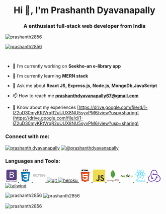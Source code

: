 <h1 align="center">Hi 👋, I'm Prashanth Dyavanapally</h1>
<h3 align="center">A enthusiast full-stack web developer from India</h3>

<p align="left"> <img src="https://komarev.com/ghpvc/?username=prashanth2856&label=Profile%20views&color=0e75b6&style=flat" alt="prashanth2856" /> </p>

<p align="left"> <a href="https://github.com/ryo-ma/github-profile-trophy"><img src="https://github-profile-trophy.vercel.app/?username=prashanth2856" alt="prashanth2856" /></a> </p>

<p align="left"> <a href="https://twitter.com/" target="blank"><img src="https://img.shields.io/twitter/follow/?logo=twitter&style=for-the-badge" alt="" /></a> </p>

- 🔭 I’m currently working on **Seekho-an e-library app**

- 🌱 I’m currently learning **MERN stack**

- 💬 Ask me about **React JS, Express.js, Node.js, MongoDb,JavaScript**

- 📫 How to reach me **prashanthdyavanapally67@gmail.com**

- 📄 Know about my experiences [https://drive.google.com/file/d/1-lZ2uD30myKRtVrqR2uUUX8NU5syvPM6/view?usp=sharing](https://drive.google.com/file/d/1-lZ2uD30myKRtVrqR2uUUX8NU5syvPM6/view?usp=sharing)

<h3 align="left">Connect with me:</h3>
<p align="left">
<a href="https://linkedin.com/in/prashanth dyavanapally" target="blank"><img align="center" src="https://raw.githubusercontent.com/rahuldkjain/github-profile-readme-generator/master/src/images/icons/Social/linked-in-alt.svg" alt="prashanth dyavanapally" height="30" width="40" /></a>
<a href="https://hashnode.com/@prashanthdyavanapally" target="blank"><img align="center" src="https://raw.githubusercontent.com/rahuldkjain/github-profile-readme-generator/master/src/images/icons/Social/hashnode.svg" alt="@prashanthdyavanapally" height="30" width="40" /></a>
</p>

<h3 align="left">Languages and Tools:</h3>
<p align="left"> <a href="https://getbootstrap.com" target="_blank" rel="noreferrer"> <img src="https://raw.githubusercontent.com/devicons/devicon/master/icons/bootstrap/bootstrap-plain-wordmark.svg" alt="bootstrap" width="40" height="40"/> </a> <a href="https://www.w3schools.com/css/" target="_blank" rel="noreferrer"> <img src="https://raw.githubusercontent.com/devicons/devicon/master/icons/css3/css3-original-wordmark.svg" alt="css3" width="40" height="40"/> </a> <a href="https://expressjs.com" target="_blank" rel="noreferrer"> <img src="https://raw.githubusercontent.com/devicons/devicon/master/icons/express/express-original-wordmark.svg" alt="express" width="40" height="40"/> </a> <a href="https://git-scm.com/" target="_blank" rel="noreferrer"> <img src="https://www.vectorlogo.zone/logos/git-scm/git-scm-icon.svg" alt="git" width="40" height="40"/> </a> <a href="https://heroku.com" target="_blank" rel="noreferrer"> <img src="https://www.vectorlogo.zone/logos/heroku/heroku-icon.svg" alt="heroku" width="40" height="40"/> </a> <a href="https://www.w3.org/html/" target="_blank" rel="noreferrer"> <img src="https://raw.githubusercontent.com/devicons/devicon/master/icons/html5/html5-original-wordmark.svg" alt="html5" width="40" height="40"/> </a> <a href="https://developer.mozilla.org/en-US/docs/Web/JavaScript" target="_blank" rel="noreferrer"> <img src="https://raw.githubusercontent.com/devicons/devicon/master/icons/javascript/javascript-original.svg" alt="javascript" width="40" height="40"/> </a> <a href="https://www.mongodb.com/" target="_blank" rel="noreferrer"> <img src="https://raw.githubusercontent.com/devicons/devicon/master/icons/mongodb/mongodb-original-wordmark.svg" alt="mongodb" width="40" height="40"/> </a> <a href="https://nodejs.org" target="_blank" rel="noreferrer"> <img src="https://raw.githubusercontent.com/devicons/devicon/master/icons/nodejs/nodejs-original-wordmark.svg" alt="nodejs" width="40" height="40"/> </a> <a href="https://reactjs.org/" target="_blank" rel="noreferrer"> <img src="https://raw.githubusercontent.com/devicons/devicon/master/icons/react/react-original-wordmark.svg" alt="react" width="40" height="40"/> </a> <a href="https://redux.js.org" target="_blank" rel="noreferrer"> <img src="https://raw.githubusercontent.com/devicons/devicon/master/icons/redux/redux-original.svg" alt="redux" width="40" height="40"/> </a> <a href="https://tailwindcss.com/" target="_blank" rel="noreferrer"> <img src="https://www.vectorlogo.zone/logos/tailwindcss/tailwindcss-icon.svg" alt="tailwind" width="40" height="40"/> </a> </p>

<p><img align="left" src="https://github-readme-stats.vercel.app/api/top-langs?username=prashanth2856&show_icons=true&locale=en&layout=compact" alt="prashanth2856" /></p>

<p>&nbsp;<img align="center" src="https://github-readme-stats.vercel.app/api?username=prashanth2856&show_icons=true&locale=en" alt="prashanth2856" /></p>

<p><img align="center" src="https://github-readme-streak-stats.herokuapp.com/?user=prashanth2856&" alt="prashanth2856" /></p>
